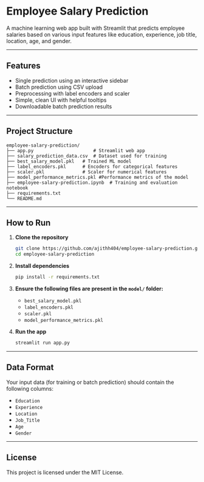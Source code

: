 # Employee Salary Prediction

A machine learning web app built with Streamlit that predicts employee salaries based on various input features like education, experience, job title, location, age, and gender.

---

## Features

* Single prediction using an interactive sidebar
* Batch prediction using CSV upload
* Preprocessing with label encoders and scaler
* Simple, clean UI with helpful tooltips
* Downloadable batch prediction results

---

## Project Structure

```
employee-salary-prediction/
├── app.py                      # Streamlit web app
├── salary_prediction_data.csv  # Dataset used for training
├── best_salary_model.pkl   # Trained ML model
├── label_encoders.pkl      # Encoders for categorical features
├── scaler.pkl              # Scaler for numerical features
├── model_performance_metrics.pkl #Performance metrics of the model
├── employee-salary-prediction.ipynb  # Training and evaluation notebook
├── requirements.txt
└── README.md
```

---

## How to Run

1. **Clone the repository**

   ```bash
   git clone https://github.com/ajithh404/employee-salary-prediction.git
   cd employee-salary-prediction
   ```

2. **Install dependencies**

   ```bash
   pip install -r requirements.txt
   ```

3. **Ensure the following files are present in the ****`model/`**** folder:**

   * `best_salary_model.pkl`
   * `label_encoders.pkl`
   * `scaler.pkl`
   * `model_performance_metrics.pkl`

4. **Run the app**

   ```bash
   streamlit run app.py
   ```

---

## Data Format

Your input data (for training or batch prediction) should contain the following columns:

* `Education`
* `Experience`
* `Location`
* `Job_Title`
* `Age`
* `Gender`

---

## License

This project is licensed under the MIT License.
